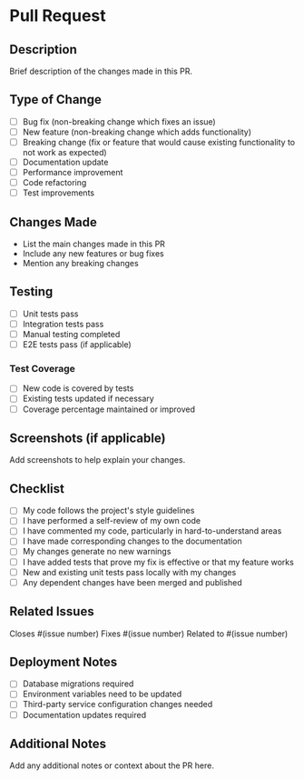 # Pull Request

## Description
Brief description of the changes made in this PR.

## Type of Change
- [ ] Bug fix (non-breaking change which fixes an issue)
- [ ] New feature (non-breaking change which adds functionality)
- [ ] Breaking change (fix or feature that would cause existing functionality to not work as expected)
- [ ] Documentation update
- [ ] Performance improvement
- [ ] Code refactoring
- [ ] Test improvements

## Changes Made
- List the main changes made in this PR
- Include any new features or bug fixes
- Mention any breaking changes

## Testing
- [ ] Unit tests pass
- [ ] Integration tests pass
- [ ] Manual testing completed
- [ ] E2E tests pass (if applicable)

### Test Coverage
- [ ] New code is covered by tests
- [ ] Existing tests updated if necessary
- [ ] Coverage percentage maintained or improved

## Screenshots (if applicable)
Add screenshots to help explain your changes.

## Checklist
- [ ] My code follows the project's style guidelines
- [ ] I have performed a self-review of my own code
- [ ] I have commented my code, particularly in hard-to-understand areas
- [ ] I have made corresponding changes to the documentation
- [ ] My changes generate no new warnings
- [ ] I have added tests that prove my fix is effective or that my feature works
- [ ] New and existing unit tests pass locally with my changes
- [ ] Any dependent changes have been merged and published

## Related Issues
Closes #(issue number)
Fixes #(issue number)
Related to #(issue number)

## Deployment Notes
- [ ] Database migrations required
- [ ] Environment variables need to be updated
- [ ] Third-party service configuration changes needed
- [ ] Documentation updates required

## Additional Notes
Add any additional notes or context about the PR here.

